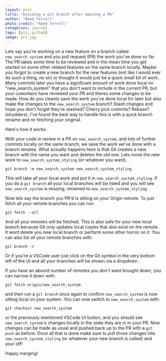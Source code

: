 ```yaml
---
layout: post
title: "Dividing a Git branch after opening a PR"
author: "Reed Terrell"
photo_credit: "Reed Terrell"
categories: journal
tags: [git, github]
image: pct.jpg
---
```


Lets say you're working on a new feature on a branch called `new_search_system` and you pull request (PR) the work you've done so far. The PR takes some time to be reviewed and in the mean time you get started on some other related features on the same branch locally. Maybe you forgot to create a new branch for the new features (not like I would ever do such a thing, no sir) or thought it would just be a quick small bit of work. Many commits later you have a significant amount of work done local on "new_search_system" that you don't want to include in the current PR, but your coworkers have reviewed your PR and theres some changes to be made. How do you cleanly save the work you've done local for later but also make the changes to the `new_search_system` branch? Stash changes and hope you don't forget they're stashed? Cherry pick commits? Rebase? (shudders). I've found the best way to handle this is with a quick branch rename and re-fetching your original.

Here's how it works.

With your code in review in a PR on `new_search_system`, and lots of further commits locally on the same branch, we save the work we've done with a branch rename. What actually happens here is that Git creates a new branch with the name you want and deletes the old one. Lets move the new work to `new_search_system_styling` (or whatever you want).

```console
git branch -m new_search_system new_search_system_styling
```

This will take all your local work and put it in `new_search_system_styling`. If you do a `git branch` all your local branches will be listed and you will see `new_search_system` is missing, renamed to `new_search_system_styling`.

Now lets say the branch you PR'd is sitting on your Origin remote. To just fetch all your remote branches you can run:

```console
git fetch --all
```

And all your remotes will be fetched. This is also safe for your new local branch because Git only updates local copies that also exist on the remote. It wont delete you new local branch or perform some other horror on it. You can also list all your remote branches with:

```console
git branch -r
```

Or if you're a VSCode user just click on the Git symbol in the very bottom left of the UI and all your branches will be shown via a dropdown.

If you have an absurd number of remotes you don't want brought down, you can narrow it down with:

```console
git fetch origin/new_search_system
```

and then run a `git branch` once again to confirm `new_search_system` is now sitting local on your system. You can now switch to `new_search_system` with:

```console
git checkout new_search_system
```

or the previously mentioned VSCode UI button, and you should see `new_search_system`'s changes locally in the state they are in in your PR. Now changes can be made as usual and pushed back up to the PR with a `git push` as before. Once all that is done make sure to pull those changes into `new_search_system_styling` (or whatever your new branch is called) and your off!

Happy merging!
